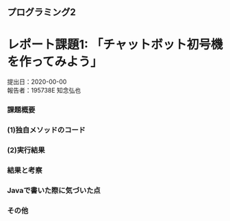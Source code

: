 ## プログラミング2
# レポート課題1: 「チャットボット初号機を作ってみよう」
提出日：2020-00-00  
報告者：195738E 知念弘也  

### 課題概要  

### (1)独自メソッドのコード  

### (2)実行結果  

### 結果と考察

### Javaで書いた際に気づいた点  

### その他